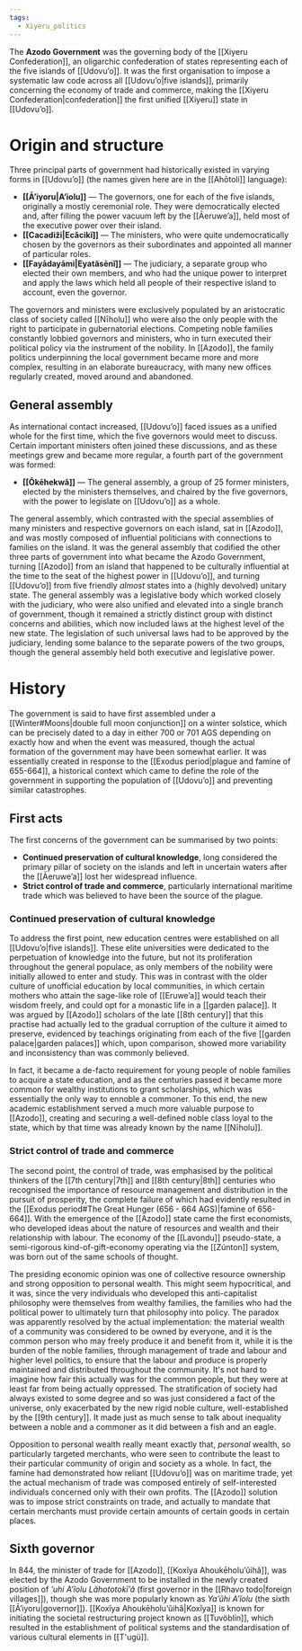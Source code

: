 ```yaml
---
tags:
  - Xiyeru_politics
---
```

The **Azodo Government** was the governing body of the [[Xiyeru Confederation]], an oligarchic confederation of states representing each of the five islands of [[Udovuʼo]]. It was the first organisation to impose a systematic law code across all [[Udovuʼo|five islands]], primarily concerning the economy of trade and commerce, making the [[Xiyeru Confederation|confederation]] the first unified [[Xiyeru]] state in [[Udovuʼo]].
# Origin and structure
Three principal parts of government had historically existed in varying forms in [[Udovuʼo]] (the names given here are in the [[Ahōtoli]] language):
- **[[Āʼiyoru|Aʼiolu]]** — The governors, one for each of the five islands, originally a mostly ceremonial role. They were democratically elected and, after filling the power vacuum left by the [[Āeruweʼa]], held most of the executive power over their island.
- **[[Cacadiži|Ecăcikĭ]]** — The ministers, who were quite undemocratically chosen by the governors as their subordinates and appointed all manner of particular roles.
- **[[Fayādayāmi|Eyatăsēnĭ]]** — The judiciary, a separate group who elected their own members, and who had the unique power to interpret and apply the laws which held all people of their respective island to account, even the governor.

The governors and ministers were exclusively populated by an aristocratic class of society called [[Nīholu]] who were also the only people with the right to participate in gubernatorial elections. Competing noble families constantly lobbied governors and ministers, who in turn executed their political policy via the instrument of the nobility. In [[Azodo]], the family politics underpinning the local government became more and more complex, resulting in an elaborate bureaucracy, with many new offices regularly created, moved around and abandoned.
## General assembly
As international contact increased, [[Udovuʼo]] faced issues as a unified whole for the first time, which the five governors would meet to discuss. Certain important ministers often joined these discussions, and as these meetings grew and became more regular, a fourth part of the government was formed:
- **[[Ōkēhekwă]]** — The general assembly, a group of 25 former ministers, elected by the ministers themselves, and chaired by the five governors, with the power to legislate on [[Udovuʼo]] as a whole.

The general assembly, which contrasted with the special assemblies of many ministers and respective governors on each island, sat in [[Azodo]], and was mostly composed of influential politicians with connections to families on the island. It was the general assembly that codified the other three parts of government into what became the Azodo Government, turning [[Azodo]] from an island that happened to be culturally influential at the time to the seat of the highest power in [[Udovuʼo]], and turning [[Udovuʼo]] from five friendly *almost* states into a (highly devolved) unitary state. The general assembly was a legislative body which worked closely with the judiciary, who were also unified and elevated into a single branch of government, though it remained a strictly distinct group with distinct concerns and abilities, which now included laws at the highest level of the new state. The legislation of such universal laws had to be approved by the judiciary, lending some balance to the separate powers of the two groups, though the general assembly held both executive and legislative power.
# History
The government is said to have first assembled under a [[Winter#Moons|double full moon conjunction]] on a winter solstice, which can be precisely dated to a day in either 700 or 701 AGS depending on exactly how and when the event was measured, though the actual formation of the government may have been somewhat earlier. It was essentially created in response to the [[Exodus period|plague and famine of 655-664]], a historical context which came to define the role of the government in supporting the population of [[Udovuʼo]] and preventing similar catastrophes.
## First acts
The first concerns of the government can be summarised by two points:
- **Continued preservation of cultural knowledge**, long considered the primary pillar of society on the islands and left in uncertain waters after the [[Āeruweʼa]] lost her widespread influence.
- **Strict control of trade and commerce**, particularly international maritime trade which was believed to have been the source of the plague.
### Continued preservation of cultural knowledge
To address the first point, new education centres were established on all [[Udovuʼo|five islands]]. These elite universities were dedicated to the perpetuation of knowledge into the future, but not its proliferation throughout the general populace, as only members of the nobility were initially allowed to enter and study. This was in contrast with the older culture of unofficial education by local communities, in which certain mothers who attain the sage-like role of [[Eruweʼa]] would teach their wisdom freely, and could opt for a monastic life in a [[garden palace]]. It was argued by [[Azodo]] scholars of the late [[8th century]] that this practise had actually led to the gradual corruption of the culture it aimed to preserve, evidenced by teachings originating from each of the five [[garden palace|garden palaces]] which, upon comparison, showed more variability and inconsistency than was commonly believed.

In fact, it became a de-facto requirement for young people of noble families to acquire a state education, and as the centuries passed it became more common for wealthy institutions to grant scholarships, which was essentially the only way to ennoble a commoner. To this end, the new academic establishment served a much more valuable purpose to [[Azodo]], creating and securing a well-defined noble class loyal to the state, which by that time was already known by the name [[Nīholu]].
### Strict control of trade and commerce
The second point, the control of trade, was emphasised by the political thinkers of the [[7th century|7th]] and [[8th century|8th]] centuries who recognised the importance of resource management and distribution in the pursuit of prosperity, the complete failure of which had evidently resulted in the [[Exodus period#The Great Hunger (656 - 664 AGS)|famine of 656-664]]. With the emergence of the [[Azodo]] state came the first economists, who developed ideas about the nature of resources and wealth and their relationship with labour. The economy of the [[Lavondu]] pseudo-state, a semi-rigorous kind-of-gift-economy operating via the [[Zúnton]] system, was born out of the same schools of thought.

The presiding economic opinion was one of collective resource ownership and strong opposition to personal wealth. This might seem hypocritical, and it was, since the very individuals who developed this anti-capitalist philosophy were themselves from wealthy families, the families who had the political power to ultimately turn that philosophy into policy. The paradox was apparently resolved by the actual implementation: the material wealth of a community was considered to be owned by everyone, and it is the common person who may freely produce it and benefit from it, while it is the burden of the noble families, through management of trade and labour and higher level politics, to ensure that the labour and produce is properly maintained and distributed throughout the community. It's not hard to imagine how fair this actually was for the common people, but they were at least far from being actually oppressed. The stratification of society had always existed to some degree and so was just considered a fact of the universe, only exacerbated by the new rigid noble culture, well-established by the [[9th century]]. It made just as much sense to talk about inequality between a noble and a commoner as it did between a fish and an eagle.

Opposition to personal wealth really meant exactly that, *personal* wealth, so particularly targeted merchants, who were seen to contribute the least to their particular community of origin and society as a whole. In fact, the famine had demonstrated how reliant [[Udovuʼo]] was on maritime trade, yet the actual mechanism of trade was composed entirely of self-interested individuals concerned only with their own profits. The [[Azodo]] solution was to impose strict constraints on trade, and actually to mandate that certain merchants must provide certain amounts of certain goods in certain places.
## Sixth governor
In 844, the minister of trade for [[Azodo]], [[Koxĭya Ahoukēholuʼŭihă]], was elected by the Azodo Government to be installed in the newly created position of *ʼuhi Aʼĭolu Lăhototokīʼă* (first governor in the [[Rhavo todo|foreign villages]]), though she was more popularly known as *Yaʼŭhi Aʼĭolu* (the sixth [[Āʼiyoru|governor]]). [[Koxĭya Ahoukēholuʼŭihă|Koxĭya]] is known for initiating the societal restructuring project known as [[Tuvöblin]], which resulted in the establishment of political systems and the standardisation of various cultural elements in [[T'ugü]].